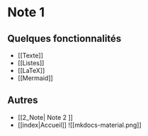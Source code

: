 # Note 1

## Quelques fonctionnalités

- [[Texte]]
- [[Listes]]
- [[LaTeX]]
- [[Mermaid]]

## Autres

- [[2_Note| Note 2 ]]
- [[index|Accueil]]
![[mkdocs-material.png]]

